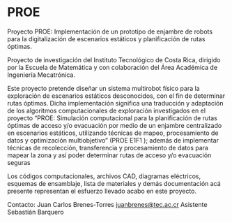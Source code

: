 # PROE
Proyecto PROE: Implementación de un prototipo de enjambre de robots para la digitalización de escenarios estáticos y planificación de rutas óptimas.

Proyecto de investigación del Instituto Tecnológico de Costa Rica, dirigido por la Escuela de Matemática y con colaboración del Área Académica de Ingeniería Mecatrónica.

Este proyecto pretende diseñar un sistema multirobot físico para la exploración de escenarios estáticos desconocidos, con el fin de determinar rutas óptimas. Dicha implementación significa una traducción y adaptación de los algoritmos computacionales de exploración
investigados en el proyecto “PROE: Simulación computacional para la planificación de rutas óptimas de acceso y/o evacuación por medio de un enjambre centralizado en escenarios estáticos, utilizando técnicas de mapeo, procesamiento de datos y optimización multiobjetivo” (PROE E1F1 ); además de implementar técnicas de recolección, transferencia y procesamiento de datos para mapear la zona y así poder determinar rutas de acceso y/o evacuación seguras

Los códigos computacionales, archivos CAD, diagramas eléctricos, esquemas de ensamblaje, lista de materiales y demás documentación acá presente representan el esfuerzo llevado acabo en este proyecto.

Contacto: 
Juan Carlos Brenes-Torres juanbrenes@tec.ac.cr
Asistente Sebastián Barquero
